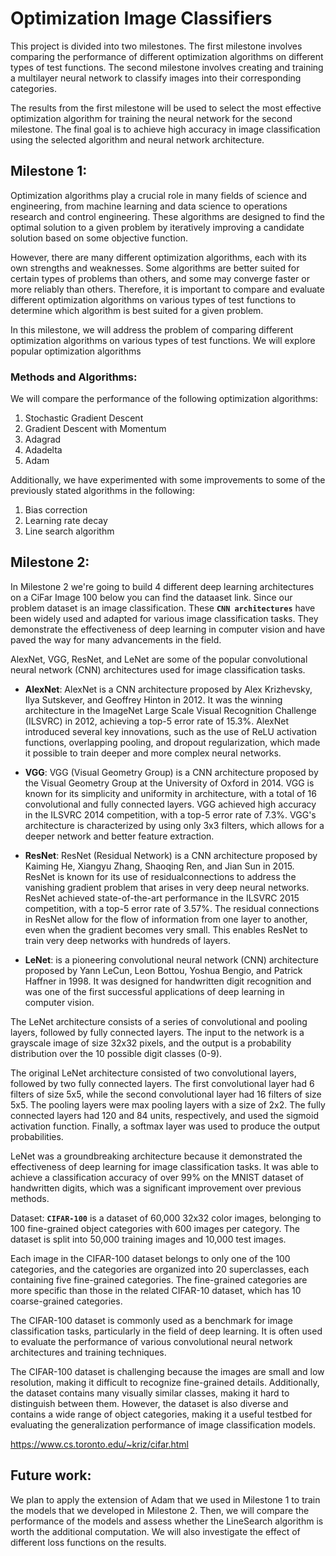 # Optimization Image Classifiers
This project is divided into two milestones. The first milestone involves comparing the performance of different optimization algorithms on different types of test functions. The second milestone involves creating and training a multilayer neural network to classify images into their corresponding categories.

 The results from the first milestone will be used to select the most effective optimization algorithm for training the neural network for the second milestone. The final goal is to achieve high accuracy in image classification using the selected algorithm and neural network architecture.

## Milestone 1:
Optimization algorithms play a crucial role in many fields of science and engineering, from machine learning and data science to operations research and control engineering. These algorithms are designed to find the optimal solution to a given problem by iteratively improving a candidate solution based on some objective function.

However, there are many different optimization algorithms, each with its own strengths and weaknesses. Some algorithms are better suited for certain types of problems than others, and some may converge faster or more reliably than others. Therefore, it is important to compare and evaluate different optimization algorithms on various types of test functions to determine which algorithm is best suited for a given problem.

In this milestone, we will address the problem of comparing different optimization algorithms on various types of test functions.
We will explore popular optimization algorithms

### Methods and Algorithms:
We will compare the performance of the following optimization algorithms:

1. Stochastic Gradient Descent
2. Gradient Descent with Momentum
3. Adagrad
4. Adadelta
5. Adam

Additionally, we have experimented with some improvements to some of the previously stated algorithms in the following:
1. Bias correction
2. Learning rate decay
3. Line search algorithm

## Milestone 2:

In Milestone 2 we're going to build 4 different deep learning architectures on a CiFar Image 100 below you can find the dataaset link.
Since our problem dataset is an image classification.
These **`CNN architectures`** have been widely used and adapted for various image classification tasks. They demonstrate the effectiveness of deep learning in computer vision and have paved the way for many advancements in the field.

AlexNet, VGG, ResNet, and LeNet are some of the popular convolutional neural network (CNN) architectures used for image classification tasks.

* **AlexNet**:
AlexNet is a CNN architecture proposed by Alex Krizhevsky, Ilya Sutskever, and Geoffrey Hinton in 2012. It was the winning architecture in the ImageNet Large Scale Visual Recognition Challenge (ILSVRC) in 2012, achieving a top-5 error rate of 15.3%. AlexNet introduced several key innovations, such as the use of ReLU activation functions, overlapping pooling, and dropout regularization, which made it possible to train deeper and more complex neural networks.

* **VGG**:
VGG (Visual Geometry Group) is a CNN architecture proposed by the Visual Geometry Group at the University of Oxford in 2014. VGG is known for its simplicity and uniformity in architecture, with a total of 16 convolutional and fully connected layers. VGG achieved high accuracy in the ILSVRC 2014 competition, with a top-5 error rate of 7.3%. VGG's architecture is characterized by using only 3x3 filters, which allows for a deeper network and better feature extraction.

* **ResNet**:
ResNet (Residual Network) is a CNN architecture proposed by Kaiming He, Xiangyu Zhang, Shaoqing Ren, and Jian Sun in 2015. ResNet is known for its use of residualconnections to address the vanishing gradient problem that arises in very deep neural networks. ResNet achieved state-of-the-art performance in the ILSVRC 2015 competition, with a top-5 error rate of 3.57%. The residual connections in ResNet allow for the flow of information from one layer to another, even when the gradient becomes very small. This enables ResNet to train very deep networks with hundreds of layers.

* **LeNet**: is a pioneering convolutional neural network (CNN) architecture proposed by Yann LeCun, Leon Bottou, Yoshua Bengio, and Patrick Haffner in 1998. It was designed for handwritten digit recognition and was one of the first successful applications of deep learning in computer vision.

The LeNet architecture consists of a series of convolutional and pooling layers, followed by fully connected layers. The input to the network is a grayscale image of size 32x32 pixels, and the output is a probability distribution over the 10 possible digit classes (0-9).

The original LeNet architecture consisted of two convolutional layers, followed by two fully connected layers. The first convolutional layer had 6 filters of size 5x5, while the second convolutional layer had 16 filters of size 5x5. The pooling layers were max pooling layers with a size of 2x2. The fully connected layers had 120 and 84 units, respectively, and used the sigmoid activation function. Finally, a softmax layer was used to produce the output probabilities.

LeNet was a groundbreaking architecture because it demonstrated the effectiveness of deep learning for image classification tasks. It was able to achieve a classification accuracy of over 99% on the MNIST dataset of handwritten digits, which was a significant improvement over previous methods.

Dataset:
**`CIFAR-100`** is a dataset of 60,000 32x32 color images, belonging to 100 fine-grained object categories with 600 images per category. The dataset is split into 50,000 training images and 10,000 test images.

Each image in the CIFAR-100 dataset belongs to only one of the 100 categories, and the categories are organized into 20 superclasses, each containing five fine-grained categories. The fine-grained categories are more specific than those in the related CIFAR-10 dataset, which has 10 coarse-grained categories.

The CIFAR-100 dataset is commonly used as a benchmark for image classification tasks, particularly in the field of deep learning. It is often used to evaluate the performance of various convolutional neural network architectures and training techniques.

The CIFAR-100 dataset is challenging because the images are small and low resolution, making it difficult to recognize fine-grained details. Additionally, the dataset contains many visually similar classes, making it hard to distinguish between them. However, the dataset is also diverse and contains a wide range of object categories, making it a useful testbed for evaluating the generalization performance of image classification models.

https://www.cs.toronto.edu/~kriz/cifar.html


## Future work:
We plan to apply the extension of Adam that we used in Milestone 1 to train the models that we developed in Milestone 2. Then, we will compare the performance of the models and assess whether the LineSearch algorithm is worth the additional computation. We will also investigate the effect of different loss functions on the results.
